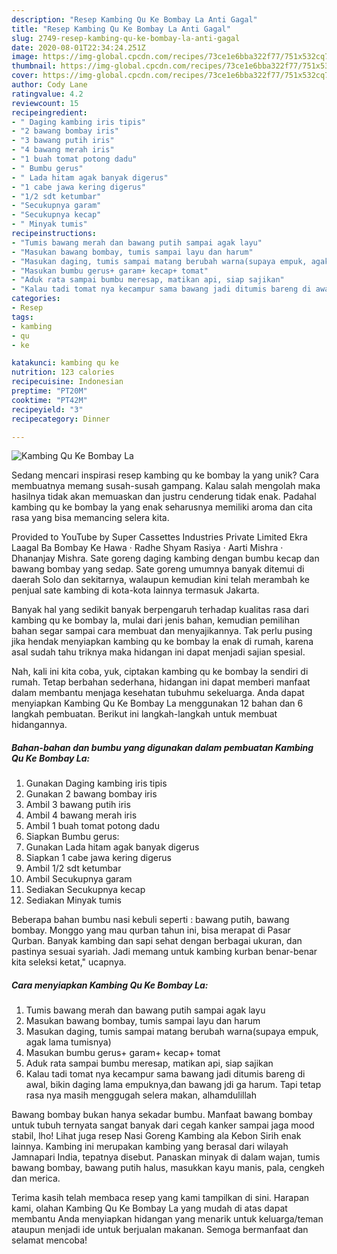 ```yaml
---
description: "Resep Kambing Qu Ke Bombay La Anti Gagal"
title: "Resep Kambing Qu Ke Bombay La Anti Gagal"
slug: 2749-resep-kambing-qu-ke-bombay-la-anti-gagal
date: 2020-08-01T22:34:24.251Z
image: https://img-global.cpcdn.com/recipes/73ce1e6bba322f77/751x532cq70/kambing-qu-ke-bombay-la-foto-resep-utama.jpg
thumbnail: https://img-global.cpcdn.com/recipes/73ce1e6bba322f77/751x532cq70/kambing-qu-ke-bombay-la-foto-resep-utama.jpg
cover: https://img-global.cpcdn.com/recipes/73ce1e6bba322f77/751x532cq70/kambing-qu-ke-bombay-la-foto-resep-utama.jpg
author: Cody Lane
ratingvalue: 4.2
reviewcount: 15
recipeingredient:
- " Daging kambing iris tipis"
- "2 bawang bombay iris"
- "3 bawang putih iris"
- "4 bawang merah iris"
- "1 buah tomat potong dadu"
- " Bumbu gerus"
- " Lada hitam agak banyak digerus"
- "1 cabe jawa kering digerus"
- "1/2 sdt ketumbar"
- "Secukupnya garam"
- "Secukupnya kecap"
- " Minyak tumis"
recipeinstructions:
- "Tumis bawang merah dan bawang putih sampai agak layu"
- "Masukan bawang bombay, tumis sampai layu dan harum"
- "Masukan daging, tumis sampai matang berubah warna(supaya empuk, agak lama tumisnya)"
- "Masukan bumbu gerus+ garam+ kecap+ tomat"
- "Aduk rata sampai bumbu meresap, matikan api, siap sajikan"
- "Kalau tadi tomat nya kecampur sama bawang jadi ditumis bareng di awal, bikin daging lama empuknya,dan bawang jdi ga harum. Tapi tetap rasa nya masih menggugah selera makan, alhamdulillah"
categories:
- Resep
tags:
- kambing
- qu
- ke

katakunci: kambing qu ke 
nutrition: 123 calories
recipecuisine: Indonesian
preptime: "PT20M"
cooktime: "PT42M"
recipeyield: "3"
recipecategory: Dinner

---
```



![Kambing Qu Ke Bombay La](https://img-global.cpcdn.com/recipes/73ce1e6bba322f77/751x532cq70/kambing-qu-ke-bombay-la-foto-resep-utama.jpg)

Sedang mencari inspirasi resep kambing qu ke bombay la yang unik? Cara membuatnya memang susah-susah gampang. Kalau salah mengolah maka hasilnya tidak akan memuaskan dan justru cenderung tidak enak. Padahal kambing qu ke bombay la yang enak seharusnya memiliki aroma dan cita rasa yang bisa memancing selera kita.

Provided to YouTube by Super Cassettes Industries Private Limited Ekra Laagal Ba Bombay Ke Hawa · Radhe Shyam Rasiya · Aarti Mishra · Dhananjay Mishra. Sate goreng daging kambing dengan bumbu kecap dan bawang bombay yang sedap. Sate goreng umumnya banyak ditemui di daerah Solo dan sekitarnya, walaupun kemudian kini telah merambah ke penjual sate kambing di kota-kota lainnya termasuk Jakarta.

Banyak hal yang sedikit banyak berpengaruh terhadap kualitas rasa dari kambing qu ke bombay la, mulai dari jenis bahan, kemudian pemilihan bahan segar sampai cara membuat dan menyajikannya. Tak perlu pusing jika hendak menyiapkan kambing qu ke bombay la enak di rumah, karena asal sudah tahu triknya maka hidangan ini dapat menjadi sajian spesial.


Nah, kali ini kita coba, yuk, ciptakan kambing qu ke bombay la sendiri di rumah. Tetap berbahan sederhana, hidangan ini dapat memberi manfaat dalam membantu menjaga kesehatan tubuhmu sekeluarga. Anda dapat menyiapkan Kambing Qu Ke Bombay La menggunakan 12 bahan dan 6 langkah pembuatan. Berikut ini langkah-langkah untuk membuat hidangannya.

<!--inarticleads1-->

##### Bahan-bahan dan bumbu yang digunakan dalam pembuatan Kambing Qu Ke Bombay La:

1. Gunakan  Daging kambing iris tipis
1. Gunakan 2 bawang bombay iris
1. Ambil 3 bawang putih iris
1. Ambil 4 bawang merah iris
1. Ambil 1 buah tomat potong dadu
1. Siapkan  Bumbu gerus:
1. Gunakan  Lada hitam agak banyak digerus
1. Siapkan 1 cabe jawa kering digerus
1. Ambil 1/2 sdt ketumbar
1. Ambil Secukupnya garam
1. Sediakan Secukupnya kecap
1. Sediakan  Minyak tumis


Beberapa bahan bumbu nasi kebuli seperti : bawang putih, bawang bombay. Monggo yang mau qurban tahun ini, bisa merapat di Pasar Qurban. Banyak kambing dan sapi sehat dengan berbagai ukuran, dan pastinya sesuai syariah. Jadi memang untuk kambing kurban benar-benar kita seleksi ketat,&#34; ucapnya. 

<!--inarticleads2-->

##### Cara menyiapkan Kambing Qu Ke Bombay La:

1. Tumis bawang merah dan bawang putih sampai agak layu
1. Masukan bawang bombay, tumis sampai layu dan harum
1. Masukan daging, tumis sampai matang berubah warna(supaya empuk, agak lama tumisnya)
1. Masukan bumbu gerus+ garam+ kecap+ tomat
1. Aduk rata sampai bumbu meresap, matikan api, siap sajikan
1. Kalau tadi tomat nya kecampur sama bawang jadi ditumis bareng di awal, bikin daging lama empuknya,dan bawang jdi ga harum. Tapi tetap rasa nya masih menggugah selera makan, alhamdulillah


Bawang bombay bukan hanya sekadar bumbu. Manfaat bawang bombay untuk tubuh ternyata sangat banyak dari cegah kanker sampai jaga mood stabil, lho! Lihat juga resep Nasi Goreng Kambing ala Kebon Sirih enak lainnya. Kambing ini merupakan kambing yang berasal dari wilayah Jamnapari India, tepatnya disebut. Panaskan minyak di dalam wajan, tumis bawang bombay, bawang putih halus, masukkan kayu manis, pala, cengkeh dan merica. 

Terima kasih telah membaca resep yang kami tampilkan di sini. Harapan kami, olahan Kambing Qu Ke Bombay La yang mudah di atas dapat membantu Anda menyiapkan hidangan yang menarik untuk keluarga/teman ataupun menjadi ide untuk berjualan makanan. Semoga bermanfaat dan selamat mencoba!
